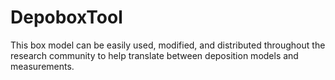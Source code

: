 # DepoboxTool
This box model can be easily used, modified, and distributed throughout the research community to help translate between deposition models and measurements.
